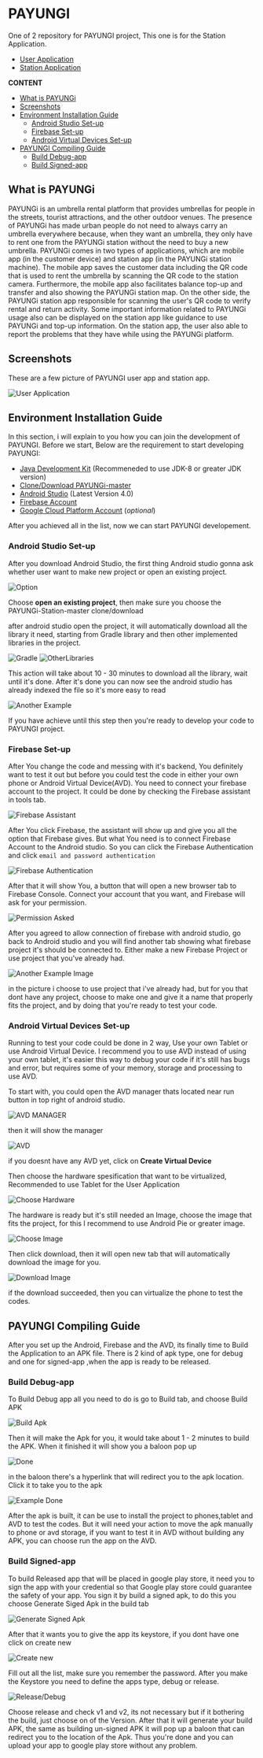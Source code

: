 # PAYUNGI
One of 2 repository for PAYUNGI project, This one is for the Station Application.
* [User Application](https://github.com/bayusatria71/PAYUNGi)
* [Station Application](https://github.com/GitaAyu06/PAYUNGi-Station)

**CONTENT**
* [What is PAYUNGi](#what-is-payungi)
* [Screenshots](#screenshots)
* [Environment Installation Guide](#environment-installation-guide)
  * [Android Studio Set-up](#android-studio-set-up)
  * [Firebase Set-up](#firebase-set-up)
  * [Android Virtual Devices Set-up](#android-virtual-devices-set-up)
* [PAYUNGI Compiling Guide](#payungi-compiling-guide)
  * [Build Debug-app](#build-debug-app)
  * [Build Signed-app](#build-signed-app)

## What is PAYUNGi
PAYUNGi is an umbrella rental platform that provides umbrellas for people in the streets, tourist attractions, and the other outdoor venues. The presence of PAYUNGi has made urban people do not need to always carry an umbrella everywhere because, when they want an umbrella, they only have to rent one from the PAYUNGi station without the need to buy a new umbrella. PAYUNGi comes in two types of applications, which are mobile app (in the customer device) and station app (in the PAYUNGi station machine). The mobile app saves the customer data including the QR code that is used to rent the umbrella by scanning the QR code to the station camera. Furthermore, the mobile app also facilitates balance top-up and transfer and also showing the PAYUNGi station map. On the other side, the PAYUNGi station app responsible for scanning the user's QR code to verify rental and return activity. Some important information related to PAYUNGi usage also can be displayed on the station app like guidance to use PAYUNGi and top-up information. On the station app, the user also able to report the problems that they have while using the PAYUNGi platform.

## Screenshots

These are a few picture of PAYUNGI user app and station app.

![User Application](https://drive.google.com/uc?export=view&id=11J7XXvehyI0CoYey8mDFNhtdXyVqUdfI)

## Environment Installation Guide
In this section, i will explain to you how you can join the development of PAYUNGI.
Before we start, Below are the requirement to start developing PAYUNGI:
* [Java Development Kit](https://www.oracle.com/java/technologies/javase-jdk11-downloads.html) (Recommeneded to use JDK-8 or greater JDK version) 
* [Clone/Download PAYUNGi-master](https://github.com/bayusatria71/PAYUNGi)
* [Android Studio](https://developer.android.com/studio) (Latest Version 4.0)
* [Firebase Account](https://firebase.google.com/)
* [Google Cloud Platform Account](https://console.developers.google.com/) (*optional*)

After you achieved all in the list, now we can start PAYUNGI developement.

### Android Studio Set-up

After you download Android Studio, the first thing Android studio gonna ask whether user want to make new project or open an existing project.

![Option](https://github.com/bayusatria71/PAYUNGi/blob/master/Images/Open%20existing%20prpject.PNG)

Choose **open an existing project**, then make sure you choose the PAYUNGi-Station-master clone/download

after android studio open the project, it will automatically download all the library it need, starting from Gradle library and then other implemented libraries in the project.

![Gradle](https://github.com/bayusatria71/PAYUNGi/blob/master/Images/Download%20Gradle.PNG) ![OtherLibraries](https://github.com/bayusatria71/PAYUNGi/blob/master/Images/DownloadOtomatis.PNG)

This action will take about 10 - 30 minutes to download all the library, wait until it's done.
After it's done you can now see the android studio has already indexed the file so it's more easy to read

![Another Example](https://github.com/bayusatria71/PAYUNGi/blob/master/Images/SelesaiDownloadLibrary.PNG)

If you have achieve until this step then you're ready to develop your code to PAYUNGI project.


### Firebase Set-up
After You change the code and messing with it's backend, You definitely want to test it out but before you could test the code in either your own phone or Android Virtual Device(AVD). You need to connect your firebase account to the project. It could be done by checking the Firebase assistant in tools tab.

![Firebase Assistant](https://github.com/bayusatria71/PAYUNGi/blob/master/Images/Firebase.PNG)

After You click Firebase, the assistant will show up and give you all the option that Firebase gives. But what You need is to connect Firebase Account to the Android studio. So you can click the Firebase Authentication and click `email and password authentication`

![Firebase Authentication](https://github.com/bayusatria71/PAYUNGi/blob/master/Images/email%20dan%20password.PNG)

After that it will show You, a button that will open a new browser tab to Firebase Console. Connect your account that you want, and Firebase will ask for your permission.

![Permission Asked](https://github.com/bayusatria71/PAYUNGi/blob/master/Images/Permission.jpg)

After you agreed to allow connection of firebase with android studio, go back to Android studio and you will find another tab showing what firebase project it's should be connected to. Either make a new Firebase Project or use project that you've already had.

![Another Example Image](https://github.com/bayusatria71/PAYUNGi/blob/master/Images/PilihBuatNewPorject.PNG)

in the picture i choose to use project that i've already had, but for you that dont have any project, choose to make one and give it a name that properly fits the project, and by doing that you're ready to test your code.

### Android Virtual Devices Set-up
Running to test your code could be done in 2 way, Use your own Tablet or use Android Virtual Device. I recommend you to use AVD instead of using your own tablet, it's easier this way to debug your code if it's still has bugs and error, but requires some of your memory, storage and processing to use AVD.

To start with, you could open the AVD manager thats located near run button in top right of android studio.

![AVD MANAGER](https://github.com/bayusatria71/PAYUNGi/blob/master/Images/OpenAVDManager.PNG)

then it will show the manager

![AVD](https://github.com/bayusatria71/PAYUNGi/blob/master/Images/AvdManager.PNG)

if you doesnt have any AVD yet, click on **Create Virtual Device**

Then choose the hardware spesification that want to be virtualized, Recommended to use Tablet for the User Application

![Choose Hardware](https://github.com/bayusatria71/PAYUNGi/blob/master/Images/Hardware.PNG)

The hardware is ready but it's still needed an Image, choose the image that fits the project, for this I recommend to use Android Pie or greater image. 

![Choose Image](https://github.com/bayusatria71/PAYUNGi/blob/master/Images/ChooseHardware.PNG)

Then click download, then it will open new tab that will automatically download the image for you.

![Download Image](https://github.com/bayusatria71/PAYUNGi/blob/master/Images/DownloadImageOtomatis.PNG)

if the download succeeded, then you can virtualize the phone to test the codes.

## PAYUNGI Compiling Guide
After you set up the Android, Firebase and the AVD, its finally time to Build the Application to an APK file. There is 2 kind of apk type, one for debug and one for signed-app ,when the app is ready to be released.

### Build Debug-app
To Build Debug app all you need to do is  go to Build tab, and choose Build APK

![Build Apk](https://github.com/bayusatria71/PAYUNGi/blob/master/Images/BuildAPK.jpg)

Then it will make the Apk for you, it would take about 1 - 2 minutes to build the APK. When it finished it will show you a baloon pop up

![Done](https://github.com/bayusatria71/PAYUNGi/blob/master/Images/BuildAPKDone.jpg)

in the baloon there's a hyperlink that will redirect you to the apk location. Click it to take you to the apk

![Example Done](https://github.com/bayusatria71/PAYUNGi/blob/master/Images/apk%20done.jpg)

After the apk is built, it can be use to install the project to phones,tablet and AVD to test the codes.
But it will need your action to move the apk manually to phone or avd storage, if you want to test it in AVD without building any APK, you can choose run the app on the AVD.

### Build Signed-app

To build Released app that will be placed in google play store, it need you to sign the app with your credential so that Google play store could guarantee the safety of your app. You sign it by build a signed apk, to do this you choose Generate Siged Apk in the build tab

![Generate Signed Apk](https://github.com/bayusatria71/PAYUNGi/blob/master/Images/signed.jpg)

After that it wants you to give the app its keystore, if you dont have one click on create new

![Create new](https://github.com/bayusatria71/PAYUNGi/blob/master/Images/CreateNewKeyStore.jpg)

Fill out all the list, make sure you remember the password. After you make the Keystore you need to define the apps type, debug or release.

![Release/Debug](https://github.com/bayusatria71/PAYUNGi/blob/master/Images/Release.jpg)

Choose release and check v1 and v2, its not necessary but if it bothering the build, just choose on of the Version.
After that it will generate your build APK, the same as building un-signed APK it will pop up a baloon that can redirect you to the location of the Apk. Thus you're done and you can upload your app to google play store without any problem.
